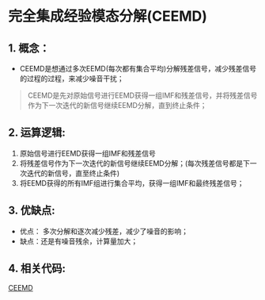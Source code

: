 # 完全集成经验模态分解(CEEMD)
## 1. 概念：
- CEEMD是想通过多次EEMD(每次都有集合平均)分解残差信号，减少残差信号的过程的过程，来减少噪音干扰；
> CEEMD是先对原始信号进行EEMD获得一组IMF和残差信号，并将残差信号作为下一次迭代的新信号继续EEMD分解，直到终止条件；
## 2. 运算逻辑:
1. 原始信号进行EEMD获得一组IMF和残差信号
2. 将残差信号作为下一次迭代的新信号继续EEMD分解；(每次残差信号都是下一次迭代的新信号，直至终止条件)
3. 将EEMD获得的所有IMF组进行集合平均，获得一组IMF和最终残差信号；
## 3. 优缺点:

- 优点： 多次分解和逐次减少残差，减少了噪音的影响；
- 缺点：还是有噪音残余，计算量加大；

## 4. 相关代码:
[CEEMD](./CEEMD.ipynb)